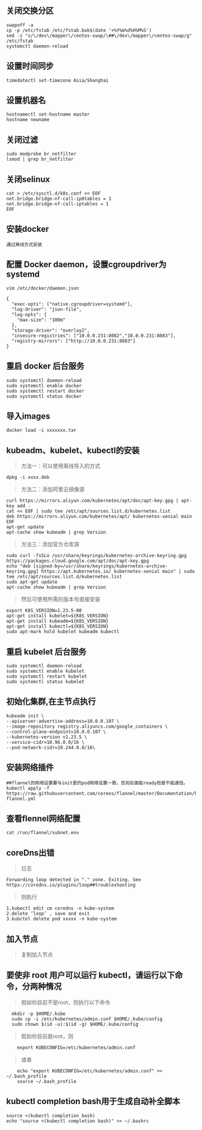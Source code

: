 ## 关闭交换分区
```
swapoff -a 
cp -p /etc/fstab /etc/fstab.bak$(date '+%Y%m%d%H%M%S')
sed -i "s/\/dev\/mapper\/centos-swap/\##\/dev\/mapper\/centos-swap/g" /etc/fstab
systemctl daemon-reload
```

## 设置时间同步
```
timedatectl set-timezone Asia/Shanghai
```

## 设置机器名
```
hostnamectl set-hostname master
hostname newname
```

## 关闭过滤
```
sudo modprobe br_netfilter
lsmod | grep br_netfilter
```


## 关闭selinux
```
cat > /etc/sysctl.d/k8s.conf << EOF
net.bridge.bridge-nf-call-ip6tables = 1
net.bridge.bridge-nf-call-iptables = 1
EOF
```


## 安装docker
```
通过离线方式安装
```

## 配置 Docker daemon，设置cgroupdriver为systemd
```
vim /etc/docker/daemon.json

{
  "exec-opts": ["native.cgroupdriver=systemd"],
  "log-driver": "json-file",
  "log-opts": {
    "max-size": "100m"
  },
  "storage-driver": "overlay2",
  "insecure-registries": ["10.0.0.231:8082","10.0.0.231:8083"],
  "registry-mirrors": ["http://10.0.0.231:8083"]
}
```

## 重启 docker 后台服务
```
sudo systemctl daemon-reload
sudo systemctl enable docker
sudo systemctl restart docker
sudo systemctl status docker
```

## 导入images
```
docker load -i xxxxxxx.tar
```
## kubeadm、kubelet、kubectl的安装

> 方法一：可以使用离线导入的方式

```
dpkg -i xxxx.deb
```
> 方法二：添加阿里云镜像源
```
curl https://mirrors.aliyun.com/kubernetes/apt/doc/apt-key.gpg | apt-key add - 
cat << EOF | sudo tee /etc/apt/sources.list.d/kubernetes.list
deb https://mirrors.aliyun.com/kubernetes/apt/ kubernetes-xenial main
EOF
apt-get update
apt-cache show kubeadm | grep Version
```
> 方法三：添加官方仓库源
```
sudo curl -fsSLo /usr/share/keyrings/kubernetes-archive-keyring.gpg https://packages.cloud.google.com/apt/doc/apt-key.gpg
echo "deb [signed-by=/usr/share/keyrings/kubernetes-archive-keyring.gpg] https://apt.kubernetes.io/ kubernetes-xenial main" | sudo tee /etc/apt/sources.list.d/kubernetes.list
sudo apt-get update
apt-cache show kubeadm | grep Version
```
> 然后可使用所需的版本号直接安装
```
export K8S_VERSION=1.23.5-00
apt-get install kubelet=${K8S_VERSION} 
apt-get install kubeadm=${K8S_VERSION} 
apt-get install kubectl=${K8S_VERSION}
sudo apt-mark hold kubelet kubeadm kubectl
```
## 重启 kubelet 后台服务
```
sudo systemctl daemon-reload
sudo systemctl enable kubelet
sudo systemctl restart kubelet
sudo systemctl status kubelet
```
## 初始化集群,在主节点执行
```
kubeadm init \
--apiserver-advertise-address=10.0.0.107 \
--image-repository registry.aliyuncs.com/google_containers \
--control-plane-endpoint=10.0.0.107 \
--kubernetes-version v1.23.5 \
--service-cidr=10.96.0.0/16 \
--pod-network-cidr=10.244.0.0/16\
```

## 安装网络插件
```
##flannel的网络设置要与init里的pod网络设置一致，否则后面能ready但是不能通信。
kubectl apply -f https://raw.githubusercontent.com/coreos/flannel/master/Documentation/kube-flannel.yml
```


## 查看flennel网络配置
```
cat /run/flannel/subnet.env
```


## coreDns出错
> 日志

```
Forwarding loop detected in "." zone. Exiting. See https://coredns.io/plugins/loop##troubleshooting
```

> 则执行
```
1.kubectl edit cm coredns -n kube-system
2.delete ‘loop’ , save and exit
3.kubctel delete pod xxxxx -n kube-system
```


## 加入节点
> 复制加入节点


## 要使非 root 用户可以运行 kubectl，请运行以下命令，分两种情况

> 假如你目前不是root，则执行以下命令
```
  mkdir -p $HOME/.kube
  sudo cp -i /etc/kubernetes/admin.conf $HOME/.kube/config
  sudo chown $(id -u):$(id -g) $HOME/.kube/config
```

> 假如你目前是root，则
```
	export KUBECONFIG=/etc/kubernetes/admin.conf
```
> 或者
```
	echo "export KUBECONFIG=/etc/kubernetes/admin.conf" >> ~/.bash_profile
	source ~/.bash_profile
```

## kubectl completion bash用于生成自动补全脚本
```
source <(kubectl completion bash)                                       
echo "source <(kubectl completion bash)" >> ~/.bashrc  
```
